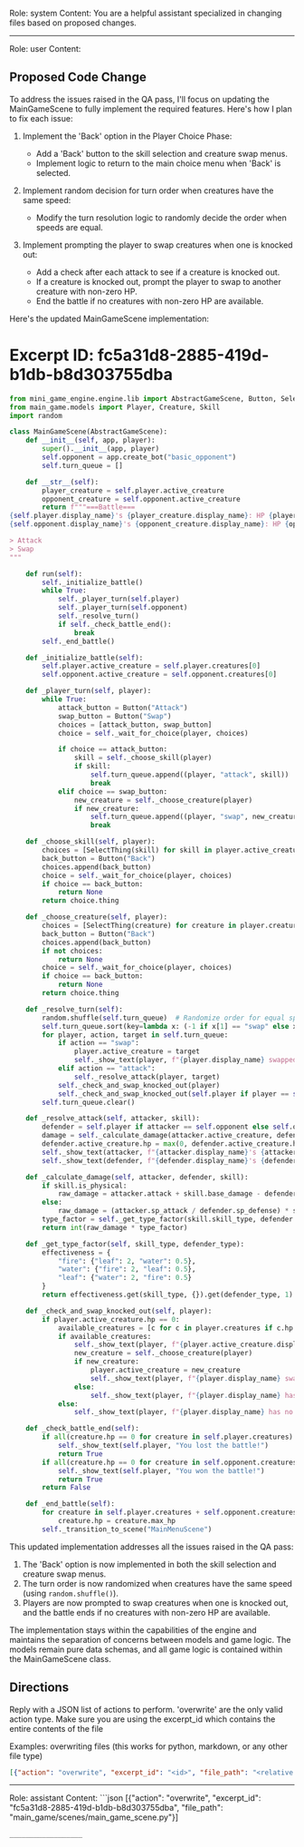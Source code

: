 Role: system
Content: You are a helpful assistant specialized in changing files based on proposed changes.
__________________
Role: user
Content: 
## Proposed Code Change
To address the issues raised in the QA pass, I'll focus on updating the MainGameScene to fully implement the required features. Here's how I plan to fix each issue:

1. Implement the 'Back' option in the Player Choice Phase:
   - Add a 'Back' button to the skill selection and creature swap menus.
   - Implement logic to return to the main choice menu when 'Back' is selected.

2. Implement random decision for turn order when creatures have the same speed:
   - Modify the turn resolution logic to randomly decide the order when speeds are equal.

3. Implement prompting the player to swap creatures when one is knocked out:
   - Add a check after each attack to see if a creature is knocked out.
   - If a creature is knocked out, prompt the player to swap to another creature with non-zero HP.
   - End the battle if no creatures with non-zero HP are available.

Here's the updated MainGameScene implementation:

# Excerpt ID: fc5a31d8-2885-419d-b1db-b8d303755dba
```python main_game/scenes/main_game_scene.py
from mini_game_engine.engine.lib import AbstractGameScene, Button, SelectThing
from main_game.models import Player, Creature, Skill
import random

class MainGameScene(AbstractGameScene):
    def __init__(self, app, player):
        super().__init__(app, player)
        self.opponent = app.create_bot("basic_opponent")
        self.turn_queue = []

    def __str__(self):
        player_creature = self.player.active_creature
        opponent_creature = self.opponent.active_creature
        return f"""===Battle===
{self.player.display_name}'s {player_creature.display_name}: HP {player_creature.hp}/{player_creature.max_hp}
{self.opponent.display_name}'s {opponent_creature.display_name}: HP {opponent_creature.hp}/{opponent_creature.max_hp}

> Attack
> Swap
"""

    def run(self):
        self._initialize_battle()
        while True:
            self._player_turn(self.player)
            self._player_turn(self.opponent)
            self._resolve_turn()
            if self._check_battle_end():
                break
        self._end_battle()

    def _initialize_battle(self):
        self.player.active_creature = self.player.creatures[0]
        self.opponent.active_creature = self.opponent.creatures[0]

    def _player_turn(self, player):
        while True:
            attack_button = Button("Attack")
            swap_button = Button("Swap")
            choices = [attack_button, swap_button]
            choice = self._wait_for_choice(player, choices)

            if choice == attack_button:
                skill = self._choose_skill(player)
                if skill:
                    self.turn_queue.append((player, "attack", skill))
                    break
            elif choice == swap_button:
                new_creature = self._choose_creature(player)
                if new_creature:
                    self.turn_queue.append((player, "swap", new_creature))
                    break

    def _choose_skill(self, player):
        choices = [SelectThing(skill) for skill in player.active_creature.skills]
        back_button = Button("Back")
        choices.append(back_button)
        choice = self._wait_for_choice(player, choices)
        if choice == back_button:
            return None
        return choice.thing

    def _choose_creature(self, player):
        choices = [SelectThing(creature) for creature in player.creatures if creature != player.active_creature and creature.hp > 0]
        back_button = Button("Back")
        choices.append(back_button)
        if not choices:
            return None
        choice = self._wait_for_choice(player, choices)
        if choice == back_button:
            return None
        return choice.thing

    def _resolve_turn(self):
        random.shuffle(self.turn_queue)  # Randomize order for equal speed
        self.turn_queue.sort(key=lambda x: (-1 if x[1] == "swap" else x[0].active_creature.speed), reverse=True)
        for player, action, target in self.turn_queue:
            if action == "swap":
                player.active_creature = target
                self._show_text(player, f"{player.display_name} swapped to {target.display_name}!")
            elif action == "attack":
                self._resolve_attack(player, target)
            self._check_and_swap_knocked_out(player)
            self._check_and_swap_knocked_out(self.player if player == self.opponent else self.opponent)
        self.turn_queue.clear()

    def _resolve_attack(self, attacker, skill):
        defender = self.player if attacker == self.opponent else self.opponent
        damage = self._calculate_damage(attacker.active_creature, defender.active_creature, skill)
        defender.active_creature.hp = max(0, defender.active_creature.hp - damage)
        self._show_text(attacker, f"{attacker.display_name}'s {attacker.active_creature.display_name} used {skill.display_name}!")
        self._show_text(defender, f"{defender.display_name}'s {defender.active_creature.display_name} took {damage} damage!")

    def _calculate_damage(self, attacker, defender, skill):
        if skill.is_physical:
            raw_damage = attacker.attack + skill.base_damage - defender.defense
        else:
            raw_damage = (attacker.sp_attack / defender.sp_defense) * skill.base_damage
        type_factor = self._get_type_factor(skill.skill_type, defender.creature_type)
        return int(raw_damage * type_factor)

    def _get_type_factor(self, skill_type, defender_type):
        effectiveness = {
            "fire": {"leaf": 2, "water": 0.5},
            "water": {"fire": 2, "leaf": 0.5},
            "leaf": {"water": 2, "fire": 0.5}
        }
        return effectiveness.get(skill_type, {}).get(defender_type, 1)

    def _check_and_swap_knocked_out(self, player):
        if player.active_creature.hp == 0:
            available_creatures = [c for c in player.creatures if c.hp > 0]
            if available_creatures:
                self._show_text(player, f"{player.active_creature.display_name} was knocked out!")
                new_creature = self._choose_creature(player)
                if new_creature:
                    player.active_creature = new_creature
                    self._show_text(player, f"{player.display_name} swapped to {new_creature.display_name}!")
                else:
                    self._show_text(player, f"{player.display_name} has no more creatures to swap!")
            else:
                self._show_text(player, f"{player.display_name} has no more creatures available!")

    def _check_battle_end(self):
        if all(creature.hp == 0 for creature in self.player.creatures):
            self._show_text(self.player, "You lost the battle!")
            return True
        if all(creature.hp == 0 for creature in self.opponent.creatures):
            self._show_text(self.player, "You won the battle!")
            return True
        return False

    def _end_battle(self):
        for creature in self.player.creatures + self.opponent.creatures:
            creature.hp = creature.max_hp
        self._transition_to_scene("MainMenuScene")
```

This updated implementation addresses all the issues raised in the QA pass:

1. The 'Back' option is now implemented in both the skill selection and creature swap menus.
2. The turn order is now randomized when creatures have the same speed (using `random.shuffle()`).
3. Players are now prompted to swap creatures when one is knocked out, and the battle ends if no creatures with non-zero HP are available.

The implementation stays within the capabilities of the engine and maintains the separation of concerns between models and game logic. The models remain pure data schemas, and all game logic is contained within the MainGameScene class.

## Directions
Reply with a JSON list of actions to perform. 'overwrite' are the only valid action type. 
Make sure you are using the excerpt_id which contains the entire contents of the file

Examples:
overwriting files (this works for python, markdown, or any other file type)
```json output_example1
[{"action": "overwrite", "excerpt_id": "<id>", "file_path": "<relative file path>"}]
```

__________________
Role: assistant
Content: ```json
[{"action": "overwrite", "excerpt_id": "fc5a31d8-2885-419d-b1db-b8d303755dba", "file_path": "main_game/scenes/main_game_scene.py"}]
```
__________________
